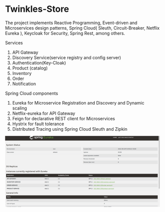 # Twinkles-Store
The project implements Reactive Programming, Event-driven and Microservices design patterns, Spring Cloud( Sleuth, Circuit-Breaker, Netflix Eureka ), Keycloak for Security, Spring Rest, among others.

Services
1) API Gateway
2) Discovery Service(service registry and config server)
3) Authentication(Key-Cloak)
4) Product (catalog)
5) Inventory
6) Order
7) Notification

Spring Cloud components
1) Eureka for Microservice Registration and Discovery and Dynamic scaling
2) Netflix-eureka for API Gateway
3) Feign for declarative REST client for Microservices
4) Hystrix for fault tolerance
5) Distributed Tracing using Spring Cloud Sleuth and Zipkin

![Spring Eureka](https://raw.githubusercontent.com/Adewale103/Twinkles-Store/main/SpringEureka1.png)
